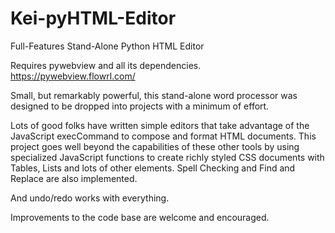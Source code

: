 # Kei-pyHTML-Editor
Full-Features Stand-Alone Python HTML Editor

Requires pywebview and all its dependencies. https://pywebview.flowrl.com/

Small, but remarkably powerful, this stand-alone word processor was designed to be dropped into projects with a minimum of effort.

Lots of good folks have written simple editors that take advantage of the JavaScript execCommand to compose and format HTML documents. This project goes well beyond the capabilities of these other tools by using specialized JavaScript functions to create richly styled CSS documents with Tables, Lists and lots of other elements. Spell Checking and Find and Replace are also implemented.

And undo/redo works with everything.

Improvements to the code base are welcome and encouraged.
